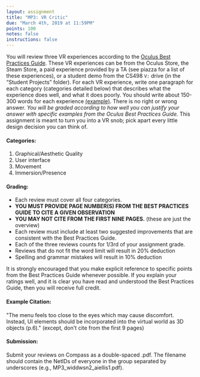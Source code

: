 ```yaml
---
layout: assignment
title: "MP3: VR Critic"
due: "March 4th, 2019 at 11:59PM"
points: 100
notes: false
instructions: false
---
```


You will review three VR experiences according to the [Oculus Best Practices Guide](https://developer.oculus.com/design/latest/concepts/book-bp/). These VR experiences can be from the Oculus Store, the Steam Store, a paid experience provided by a TA (see piazza for a list of these experiences), or a student demo from the CS498 `V:` drive (in the “Student Projects” folder). For each VR experience, write one paragraph for each category (categories detailed below) that describes what the experience does well, and what it does poorly. You should write about 150-300 words for each experience [(example)](https://www.dropbox.com/s/awvd1536q1dijwq/MP3_Example.pdf?dl=0). There is no right or wrong answer. *You will be graded according to how well you can justify your answer with specific examples from the Oculus Best Practices Guide.* This assignment is meant to turn you into a VR snob; pick apart every little design decision you can think of.

#### Categories:
1. Graphical/Aesthetic Quality
1. User interface
1. Movement
1. Immersion/Presence

#### Grading:
- Each review must cover all four categories. 
- **YOU MUST PROVIDE PAGE NUMBER(S) FROM THE BEST PRACTICES GUIDE TO CITE A GIVEN OBSERVATION** 
- **YOU MAY NOT CITE FROM THE FIRST NINE PAGES.** (these are just the overview)
- Each review must include at least two suggested improvements that are consistent with the Best Practices Guide. 
- Each of the three reviews counts for 1/3rd of your assignment grade.  
- Reviews that do not fit the word limit will result in 20% deduction
- Spelling and grammar mistakes will result in 10% deduction

It is strongly encouraged that you make explicit reference to specific points from the Best Practices Guide whenever possible.  If you explain your ratings well, and it is clear you have read and understood the Best Practices Guide, then you will receive full credit. 

#### Example Citation:
"The menu feels too close to the eyes which may cause discomfort.  Instead, UI elements should be incorporated into the virtual world as 3D objects (p.6)." (except, don't cite from the first 9 pages)

#### Submission:
Submit your reviews on Compass as a double-spaced .pdf. The filename should contain the NetIDs of everyone in the group separated by underscores (e.g., MP3_widdwsn2_aiellis1.pdf).
